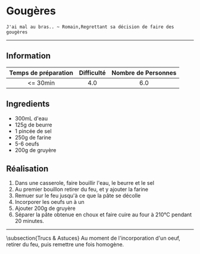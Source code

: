 # Gougères

`J'ai mal au bras.. ~ Romain,Regrettant sa décision de faire des gougères`

---

## Information

| Temps de préparation  | Difficulté    | Nombre de Personnes |
|:---------------------:|:-------------:|:-------------------:|
| <= 30min            | 4.0  | 6.0        |

## Ingredients

- 300mL d'eau
- 125g de beurre
- 1 pincée de sel
- 250g de farine
- 5-6 oeufs
- 200g de gruyère


## Réalisation

1. Dans une casserole, faire bouillir l'eau, le beurre et le sel
1. Au premier bouillon retirer du feu, et y ajouter la farine
1. Remuer sur le feu jusqu'à ce que la pâte se décolle
1. Incorporer les oeufs un à un
1. Ajouter 200g de gruyère
1. Séparer la pâte obtenue en choux et faire cuire au four à 210°C pendant 20 minutes.


---

\subsection{Trucs \& Astuces}
	Au moment de l'incorporation d'un oeuf, retirer du feu, puis remettre une fois homogène.
